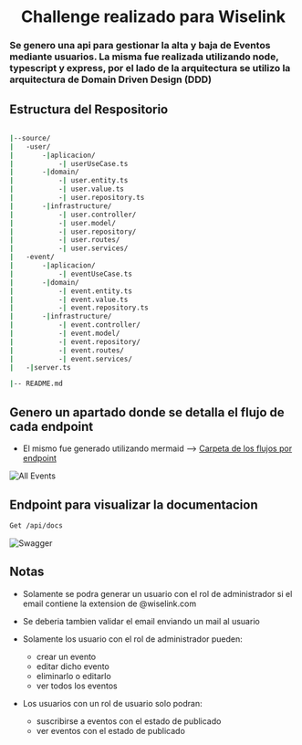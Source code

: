 <h1 align="center">Challenge realizado para Wiselink</h1>

<h3 align="left">Se genero una api para gestionar la alta y baja de Eventos mediante usuarios. La misma fue realizada utilizando node, typescript y express, por el lado de la arquitectura se utilizo la arquitectura de Domain Driven Design (DDD)</h3>

## Estructura del Respositorio 
``` bash

|--source/
|   -user/
|       -|aplicacion/
|           -| userUseCase.ts
|       -|domain/
|           -| user.entity.ts
|           -| user.value.ts
|           -| user.repository.ts
|       -|infrastructure/
|           -| user.controller/
|           -| user.model/
|           -| user.repository/
|           -| user.routes/
|           -| user.services/
|   -event/
|       -|aplicacion/
|           -| eventUseCase.ts
|       -|domain/
|           -| event.entity.ts
|           -| event.value.ts
|           -| event.repository.ts
|       -|infrastructure/
|           -| event.controller/
|           -| event.model/
|           -| event.repository/
|           -| event.routes/
|           -| event.services/
|   -|server.ts

|-- README.md
```
## Genero un apartado donde se detalla el flujo de cada endpoint
- El mismo fue generado utilizando mermaid --> [Carpeta de los flujos por endpoint](./src/doc/flow) 

![All Events](https://res.cloudinary.com/dmg3cl9dc/image/upload/v1695588014/Screenshot_2023-09-24_at_17.40.01_ixnzhk.png) 

## Endpoint para visualizar la documentacion
``` bash
Get /api/docs
```

![Swagger](https://res.cloudinary.com/dmg3cl9dc/image/upload/v1695587974/Screenshot_2023-09-24_at_17.38.52_tfkmhf.png) 

<h2>Notas</h2>

- Solamente se podra generar un usuario con el rol de administrador si el email contiene la extension de @wiselink.com

- Se deberia tambien validar el email enviando un mail al usuario 

- Solamente los usuario con el rol de administrador pueden:
    - crear un evento
    - editar dicho evento
    - eliminarlo o editarlo
    - ver todos los eventos

- Los usuarios con un rol de usuario solo podran:
    - suscribirse a eventos con el estado de publicado
    - ver eventos con el estado de publicado

